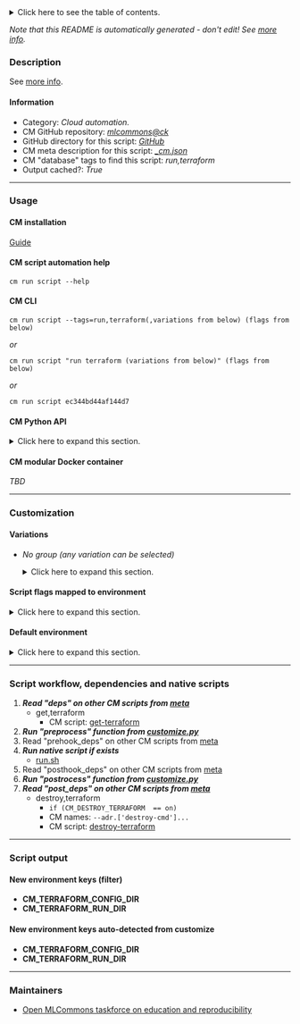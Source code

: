 <details>
<summary>Click here to see the table of contents.</summary>

* [Description](#description)
* [Information](#information)
* [Usage](#usage)
  * [ CM installation](#cm-installation)
  * [ CM script automation help](#cm-script-automation-help)
  * [ CM CLI](#cm-cli)
  * [ CM Python API](#cm-python-api)
  * [ CM modular Docker container](#cm-modular-docker-container)
* [Customization](#customization)
  * [ Variations](#variations)
  * [ Script flags mapped to environment](#script-flags-mapped-to-environment)
  * [ Default environment](#default-environment)
* [Script workflow, dependencies and native scripts](#script-workflow-dependencies-and-native-scripts)
* [Script output](#script-output)
* [New environment keys (filter)](#new-environment-keys-(filter))
* [New environment keys auto-detected from customize](#new-environment-keys-auto-detected-from-customize)
* [Maintainers](#maintainers)

</details>

*Note that this README is automatically generated - don't edit! See [more info](README-extra.md).*

### Description


See [more info](README-extra.md).

#### Information

* Category: *Cloud automation.*
* CM GitHub repository: *[mlcommons@ck](https://github.com/mlcommons/ck/tree/master/cm-mlops)*
* GitHub directory for this script: *[GitHub](https://github.com/mlcommons/ck/tree/master/cm-mlops/script/run-terraform)*
* CM meta description for this script: *[_cm.json](_cm.json)*
* CM "database" tags to find this script: *run,terraform*
* Output cached?: *True*
___
### Usage

#### CM installation
[Guide](https://github.com/mlcommons/ck/blob/master/docs/installation.md)

#### CM script automation help
```cm run script --help```

#### CM CLI
`cm run script --tags=run,terraform(,variations from below) (flags from below)`

*or*

`cm run script "run terraform (variations from below)" (flags from below)`

*or*

`cm run script ec344bd44af144d7`

#### CM Python API

<details>
<summary>Click here to expand this section.</summary>

```python

import cmind

r = cmind.access({'action':'run'
                  'automation':'script',
                  'tags':'run,terraform'
                  'out':'con',
                  ...
                  (other input keys for this script)
                  ...
                 })

if r['return']>0:
    print (r['error'])

```

</details>

#### CM modular Docker container
*TBD*
___
### Customization


#### Variations

  * *No group (any variation can be selected)*
    <details>
    <summary>Click here to expand this section.</summary>

    * `_aws`
      - Environment variables:
        - *CM_TERRAFORM_CONFIG_DIR_NAME*: `aws`
      - Workflow:
    * `_c5.12xlarge`
      - Environment variables:
        - *TF_VAR_INSTANCE_TYPE*: `c5.12xlarge`
      - Workflow:
    * `_c5.4xlarge`
      - Environment variables:
        - *TF_VAR_INSTANCE_TYPE*: `c5.4xlarge`
        - *TF_VAR_DISK_GBS*: `80`
      - Workflow:
    * `_c5d.9xlarge`
      - Environment variables:
        - *TF_VAR_INSTANCE_TYPE*: `c5d.9xlarge`
      - Workflow:
    * `_g4dn.xlarge`
      - Environment variables:
        - *TF_VAR_INSTANCE_TYPE*: `g4dn.xlarge`
      - Workflow:
    * `_t2.micro`
      - Environment variables:
        - *TF_VAR_INSTANCE_TYPE*: `t2.micro`
      - Workflow:

    </details>


#### Script flags mapped to environment
<details>
<summary>Click here to expand this section.</summary>

* --**cminit**=value --> **CM_TERRAFORM_CM_INIT**=value
* --**destroy**=value --> **CM_DESTROY_TERRAFORM**=value
* --**disk_size**=value --> **TF_VAR_DISK_GBS**=value
* --**key_file**=value --> **CM_SSH_KEY_FILE**=value
* --**run_cmds**=value --> **CM_TERRAFORM_RUN_COMMANDS**=value
* --**ssh_key_file**=value --> **CM_SSH_KEY_FILE**=value

**Above CLI flags can be used in the Python CM API as follows:**

```python
r=cm.access({... , "cminit":...}
```

</details>

#### Default environment

<details>
<summary>Click here to expand this section.</summary>

These keys can be updated via --env.KEY=VALUE or "env" dictionary in @input.json or using script flags.

* TF_VAR_SECURITY_GROUP_ID: **sg-0783752c97d2e011d**
* TF_VAR_CPU_COUNT: **1**
* TF_VAR_DISK_GBS: **8**

</details>

___
### Script workflow, dependencies and native scripts

  1. ***Read "deps" on other CM scripts from [meta](https://github.com/mlcommons/ck/tree/master/cm-mlops/script/run-terraform/_cm.json)***
     * get,terraform
       - CM script: [get-terraform](https://github.com/mlcommons/ck/tree/master/cm-mlops/script/get-terraform)
  1. ***Run "preprocess" function from [customize.py](https://github.com/mlcommons/ck/tree/master/cm-mlops/script/run-terraform/customize.py)***
  1. Read "prehook_deps" on other CM scripts from [meta](https://github.com/mlcommons/ck/tree/master/cm-mlops/script/run-terraform/_cm.json)
  1. ***Run native script if exists***
     * [run.sh](https://github.com/mlcommons/ck/tree/master/cm-mlops/script/run-terraform/run.sh)
  1. Read "posthook_deps" on other CM scripts from [meta](https://github.com/mlcommons/ck/tree/master/cm-mlops/script/run-terraform/_cm.json)
  1. ***Run "postrocess" function from [customize.py](https://github.com/mlcommons/ck/tree/master/cm-mlops/script/run-terraform/customize.py)***
  1. ***Read "post_deps" on other CM scripts from [meta](https://github.com/mlcommons/ck/tree/master/cm-mlops/script/run-terraform/_cm.json)***
     * destroy,terraform
       * `if (CM_DESTROY_TERRAFORM  == on)`
       * CM names: `--adr.['destroy-cmd']...`
       - CM script: [destroy-terraform](https://github.com/mlcommons/ck/tree/master/cm-mlops/script/destroy-terraform)
___
### Script output
#### New environment keys (filter)

* **CM_TERRAFORM_CONFIG_DIR**
* **CM_TERRAFORM_RUN_DIR**
#### New environment keys auto-detected from customize

* **CM_TERRAFORM_CONFIG_DIR**
* **CM_TERRAFORM_RUN_DIR**
___
### Maintainers

* [Open MLCommons taskforce on education and reproducibility](https://github.com/mlcommons/ck/blob/master/docs/mlperf-education-workgroup.md)